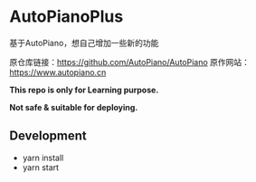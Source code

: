 # AutoPianoPlus

基于AutoPiano，想自己增加一些新的功能

原仓库链接：https://github.com/AutoPiano/AutoPiano
原作网站：https://www.autopiano.cn

**This repo is only for Learning purpose.**

**Not safe & suitable for deploying.**

## Development

- yarn install
- yarn start
